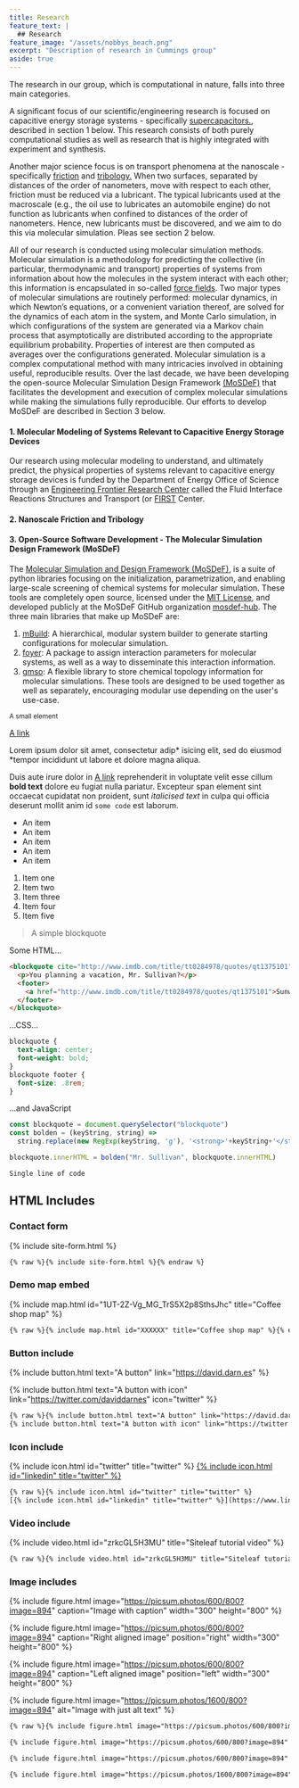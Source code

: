```yaml
---
title: Research
feature_text: |
  ## Research
feature_image: "/assets/nobbys_beach.png"
excerpt: "Description of research in Cummings group"
aside: true
---
```


The research in our group, which is computational in nature, falls into three main categories.

A significant focus of our scientific/engineering research is focused on capacitive energy storage systems - specifically [supercapacitors.](https://en.wikipedia.org/wiki/Supercapacitor "supercapacitors."), described in section 1 below. This research consists of both purely computational studies as well as research that is highly integrated with experiment and synthesis. 

Another major science focus is on transport phenomena at the nanoscale - specifically [friction](https://en.wikipedia.org/wiki/Friction "friction") and [tribology.](https://en.wikipedia.org/wiki/Tribology "tribology.") When two surfaces, separated by distances of the order of nanometers, move with respect to each other, friction must be reduced via a lubricant. The typical lubricants used at the macroscale (e.g., the oil use to lubricates an automobile engine) do not function as lubricants when confined to distances of the order of nanometers. Hence, new lubricants must be discovered, and we aim to do this via molecular simulation. Pleas see section 2 below. 

All of our research is conducted using molecular simulation methods. Molecular simulation is a methodology for predicting the collective (in particular, thermodynamic and transport) properties of systems from information about how the molecules in the system interact with each other; this information is encapsulated in so-called [force fields](https://en.wikipedia.org/wiki/Force_field_(chemistry) "force fields"). Two major types of molecular simulations are routinely performed: molecular dynamics, in which Newton’s equations, or a convenient variation thereof, are solved for the dynamics of each atom in the system, and Monte Carlo simulation, in which configurations of the system are generated via a Markov chain process that asymptotically are distributed according to the appropriate equilibrium probability. Properties of interest are then computed as averages over the configurations generated. Molecular simulation is a complex computational method with many intricacies involved in obtaining useful, reproducible results. Over the last decade, we have been developing the open-source Molecular Simulation Design Framework [(MoSDeF)](https://mosdef.orf "(MoSDeF)") that facilitates the development and execution of complex molecular simulations while making the simulations fully reproducible. Our efforts to develop MoSDeF are described in Section 3 below.

#### 1. Molecular Modeling of Systems Relevant to Capacitive Energy Storage Devices
Our research using molecular modeling to understand, and ultimately predict, the physical properties of systems relevant to capacitive energy storage devices is funded by the Department of Energy Office of Science through an [Engineering Frontier Research Center](https://www.energyfrontier.us "Energy Frontier Research Center") called the Fluid Interface Reactions Structures and Transport (or [FIRST](https://web.ornl.gov/sci/first/ "FIRST") Center.

#### 2. Nanoscale Friction and Tribology

#### 3. Open-Source Software Development - The Molecular Simulation Design Framework (MoSDeF)
The [Molecular Simulation and Design Framework (MoSDeF)](https://mosdef.org), is a suite of python libraries focusing on the initialization, parametrization, and enabling large-scale screening of chemical systems for molecular simulation.
These tools are completely open source, licensed under the [MIT License](https://opensource.org/licenses/MIT), and developed publicly at the MoSDeF GitHub organization [mosdef-hub](https://github.com/mosdef-hub).
The three main libraries that make up MoSDeF are:
  1. [mBuild](https://mbuild.mosdef.org): A hierarchical, modular system builder to generate starting configurations for molecular simulation.
  2. [foyer](https://foyer.mosdef.org): A package to assign interaction parameters for molecular systems, as well as a way to disseminate this interaction information.
  3. [gmso](https://gmso.mosdef.org): A flexible library to store chemical topology information for molecular simulations.
These tools are designed to be used together as well as separately, encouraging modular use depending on the user's use-case.


<small>A small element</small>

[A link](https://david.darn.es "A link")

Lorem ipsum dolor sit amet, consectetur adip* isicing elit, sed do eiusmod *tempor incididunt ut labore et dolore magna aliqua.

Duis aute irure dolor in [A link](https://david.darn.es "A link") reprehenderit in voluptate velit esse cillum **bold text** dolore eu fugiat nulla pariatur. Excepteur span element sint occaecat cupidatat non proident, sunt _italicised text_ in culpa qui officia deserunt mollit anim id `some code` est laborum.

* An item
* An item
* An item
* An item
* An item

1. Item one
2. Item two
3. Item three
4. Item four
5. Item five

> A simple blockquote

Some HTML...

``` html
<blockquote cite="http://www.imdb.com/title/tt0284978/quotes/qt1375101">
  <p>You planning a vacation, Mr. Sullivan?</p>
  <footer>
    <a href="http://www.imdb.com/title/tt0284978/quotes/qt1375101">Sunways Security Guard</a>
  </footer>
</blockquote>
```

...CSS...

``` css
blockquote {
  text-align: center;
  font-weight: bold;
}
blockquote footer {
  font-size: .8rem;
}
```

...and JavaScript

``` js
const blockquote = document.querySelector("blockquote")
const bolden = (keyString, string) =>
  string.replace(new RegExp(keyString, 'g'), '<strong>'+keyString+'</strong>')

blockquote.innerHTML = bolden("Mr. Sullivan", blockquote.innerHTML)
```

`Single line of code`

## HTML Includes

### Contact form

{% include site-form.html %}

``` html
{% raw %}{% include site-form.html %}{% endraw %}
```

### Demo map embed

{% include map.html id="1UT-2Z-Vg_MG_TrS5X2p8SthsJhc" title="Coffee shop map" %}

``` html
{% raw %}{% include map.html id="XXXXXX" title="Coffee shop map" %}{% endraw %}
```

### Button include

{% include button.html text="A button" link="https://david.darn.es" %}

{% include button.html text="A button with icon" link="https://twitter.com/daviddarnes" icon="twitter" %}

``` html
{% raw %}{% include button.html text="A button" link="https://david.darn.es" %}
{% include button.html text="A button with icon" link="https://twitter.com/daviddarnes" icon="twitter" %}{% endraw %}
```

### Icon include

{% include icon.html id="twitter" title="twitter" %} [{% include icon.html id="linkedin" title="twitter" %}](https://www.linkedin.com/in/daviddarnes)

``` html
{% raw %}{% include icon.html id="twitter" title="twitter" %}
[{% include icon.html id="linkedin" title="twitter" %}](https://www.linkedin.com/in/daviddarnes){% endraw %}
```

### Video include

{% include video.html id="zrkcGL5H3MU" title="Siteleaf tutorial video" %}

``` html
{% raw %}{% include video.html id="zrkcGL5H3MU" title="Siteleaf tutorial video" %}{% endraw %}
```


### Image includes

{% include figure.html image="https://picsum.photos/600/800?image=894" caption="Image with caption" width="300" height="800" %}

{% include figure.html image="https://picsum.photos/600/800?image=894" caption="Right aligned image" position="right" width="300" height="800" %}

{% include figure.html image="https://picsum.photos/600/800?image=894" caption="Left aligned image" position="left" width="300" height="800" %}

{% include figure.html image="https://picsum.photos/1600/800?image=894" alt="Image with just alt text" %}

``` html
{% raw %}{% include figure.html image="https://picsum.photos/600/800?image=894" caption="Image with caption" width="300" height="800" %}

{% include figure.html image="https://picsum.photos/600/800?image=894" caption="Right aligned image" position="right" width="300" height="800" %}

{% include figure.html image="https://picsum.photos/600/800?image=894" caption="Left aligned image" position="left" width="300" height="800" %}

{% include figure.html image="https://picsum.photos/1600/800?image=894" alt="Image with just alt text" %}{% endraw %}
```
